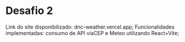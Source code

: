 # Desafio 2

Link do site disponibilizado: dnc-weather.vercel.app;
Funcionalidades implementadas: consumo de API viaCEP e Meteo utilizando React+Vite;
